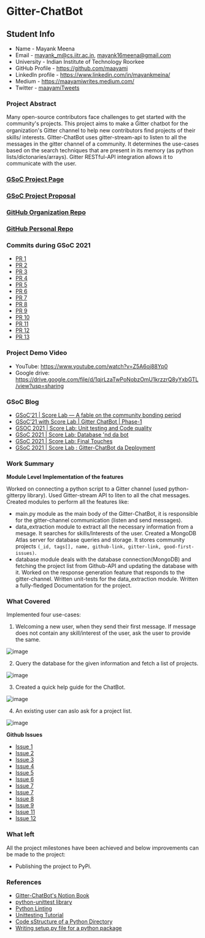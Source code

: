# Gitter-ChatBot

## Student Info

- Name - Mayank Meena
- Email - mayank_m@cs.iitr.ac.in, mayank16meena@gmail.com
- University - Indian Institute of Technology Roorkee
- GitHub Profile - https://github.com/maayami
- LinkedIn profile - https://www.linkedin.com/in/mayankmeina/
- Medium - https://maayamiwrites.medium.com/
- Twitter - [maayamiTweets](https://twitter.com/maayamiTweets)

### Project Abstract

Many open-source contributors face challenges to get started with the community's projects. This project aims to
make a Gitter chatbot for the organization's Gitter channel to help new contributors ﬁnd projects of their skills/
interests. GItter-ChatBot uses gitter-stream-api to listen to all the messages in the gitter channel of a community. It determines the use-cases based on the search techniques that are present in its memory (as python lists/dictonaries/arrays). Gitter RESTful-API integration allows it to communicate with the user.

### [GSoC Project Page](https://summerofcode.withgoogle.com/projects/#5570345467117568)

### [GSoC Project Proposal](https://docs.google.com/document/d/1EOwUy7nP-xffy9i3CRqODanFWl-0bi5W-hUK9ywDDHQ/edit?usp=sharing)

### [GitHub Organization Repo](https://github.com/leopardslab/Gitter-ChatBot)

### [GitHub Personal Repo](https://github.com/maayami/Gitter-ChatBot)

### Commits during GSoC 2021

- [PR 1](https://github.com/leopardslab/Gitter-ChatBot/pull/4)
- [PR 2](https://github.com/leopardslab/Gitter-ChatBot/pull/6)
- [PR 3](https://github.com/leopardslab/Gitter-ChatBot/pull/8)
- [PR 4](https://github.com/leopardslab/Gitter-ChatBot/pull/10)
- [PR 5](https://github.com/leopardslab/Gitter-ChatBot/pull/12)
- [PR 6](https://github.com/leopardslab/Gitter-ChatBot/pull/14)
- [PR 7](https://github.com/leopardslab/Gitter-ChatBot/pull/15)
- [PR 8](https://github.com/leopardslab/Gitter-ChatBot/pull/18)
- [PR 9](https://github.com/leopardslab/Gitter-ChatBot/pull/20)
- [PR 10](https://github.com/leopardslab/Gitter-ChatBot/pull/22)
- [PR 11](https://github.com/leopardslab/Gitter-ChatBot/pull/23)
- [PR 12](https://github.com/leopardslab/Gitter-ChatBot/pull/24)
- [PR 13](https://github.com/leopardslab/Gitter-ChatBot/pull/25)

### Project Demo Video

- YouTube: https://www.youtube.com/watch?v=Z5A6oj88Yp0
- Google drive: https://drive.google.com/file/d/1qjrLzaTwPoNobzOmU1krzzrQ8yYxbGTL/view?usp=sharing

### GSoC Blog

- [GSoC’21 | Score Lab — A fable on the community bonding period](https://medium.com/leopards-lab/gsoc21-score-lab-a-new-chapter-19a56bec5deb)
- [GSoC’21 with Score Lab | Gitter ChatBot | Phase-1](https://medium.com/leopards-lab/gsoc21-with-score-lab-gitter-chatbot-phase-1-55bc257b1fb1)
- [GSOC 2021 | Score Lab: Unit testing and Code quality](https://medium.com/leopards-lab/gsoc-2021-score-lab-unit-testing-and-code-quality-4881ed1dfad4)
- [GSoC 2021 | Score Lab: Database 'nd da bot](https://medium.com/leopards-lab/gsoc-2021-score-lab-database-nd-da-bot-f26491d18cc9)
- [GSoC 2021 | Score Lab: Final Touches](https://medium.com/leopards-lab/gsoc-2021-score-lab-final-touches-54d11eb0475a)
- [GSoC 2021 | Score Lab : Gitter-ChatBot da Deployment](https://medium.com/leopards-lab/gsoc-2021-score-lab-gitter-chatbot-da-deployment-75d0a0d3b5af)

### Work Summary

**Module Level Implementation of the features**

Worked on connecting a python script to a Gitter channel (used python-gitterpy library). Used Gitter-stream API to liten to all the chat messages.
Created modules to perform all the features like:
- main.py module as the main body of the Gitter-ChatBot, it is responsible for the gitter-channel communication (listen and send messages).
- data_extraction module to extract all the necessary information from a mesage. It searches for skills/Interests of the user.
Created a MongoDB Atlas server for database queries and storage. It stores community projects `(_id, tags[], name, github-link, gitter-link, good-first-issues)`.
- database module deals with the database connection(MongoDB) and fetching the project list from Github-API and updating the database with it.
Worked on the response generation feature that responds to the gitter-channel. Written unit-tests for the data_extraction module. Written a fully-fledged Documentation for the project.

### What Covered

Implemented four use-cases:
1. Welcoming a new user, when they send their first message. If message does not contain any skill/interest of the user, ask the user to provide the same.

![image](https://user-images.githubusercontent.com/55585868/129679929-c3d4b620-9771-4c04-a561-a8af0feb2bd8.png)

2. Query the database for the given information and fetch a list of projects.

![image](https://user-images.githubusercontent.com/55585868/129680464-1c67acfb-3efa-4e6b-852b-681433776c52.png)

3. Created a quick help guide for the ChatBot.

![image](https://user-images.githubusercontent.com/55585868/129680155-0df1749b-8c71-4377-b23a-8ee9aa7f68e8.png)

4. An existing user can aslo ask for a project list.

![image](https://user-images.githubusercontent.com/55585868/129680074-1824bf41-bd67-4aa0-b368-5dd46fe3ea07.png)


**Github Issues**

- [Issue 1](https://github.com/leopardslab/Gitter-ChatBot/issues/1)
- [Issue 2](https://github.com/leopardslab/Gitter-ChatBot/issues/2)
- [Issue 3](https://github.com/leopardslab/Gitter-ChatBot/issues/3)
- [Issue 4](https://github.com/leopardslab/Gitter-ChatBot/issues/13)
- [Issue 5](https://github.com/leopardslab/Gitter-ChatBot/issues/5)
- [Issue 6](https://github.com/leopardslab/Gitter-ChatBot/issues/16)
- [Issue 7](https://github.com/leopardslab/Gitter-ChatBot/issues/7)
- [Issue 7](https://github.com/leopardslab/Gitter-ChatBot/issues/17)
- [Issue 8](https://github.com/leopardslab/Gitter-ChatBot/issues/19)
- [Issue 9](https://github.com/leopardslab/Gitter-ChatBot/issues/9)
- [Issue 11](https://github.com/leopardslab/Gitter-ChatBot/issues/11)
- [Issue 12](https://github.com/leopardslab/Gitter-ChatBot/issues/21)

### What left

All the project milestones have been achieved and below improvements can be made to the project:
- Publishing the project to PyPi.

### References

- [Gitter-ChatBot's Notion Book](https://rattle-clavicle-0cc.notion.site/GSoC-21-Gitter-ChatBot-f0ba6af8720a42b89b500c2302de8d15)
- [python-unittest library](https://www.journaldev.com/15899/python-unittest-unit-test-example)
- [Python Linting](https://www.pylint.org/)
- [Unittesting Tutorial](https://www.datacamp.com/community/tutorials/unit-testing-python)
- [Code sStructure of a Python Directory](https://docs.python-guide.org/writing/structure/)
- [Writing setup.py file for a python package](https://github.com/kennethreitz/setup.py)
